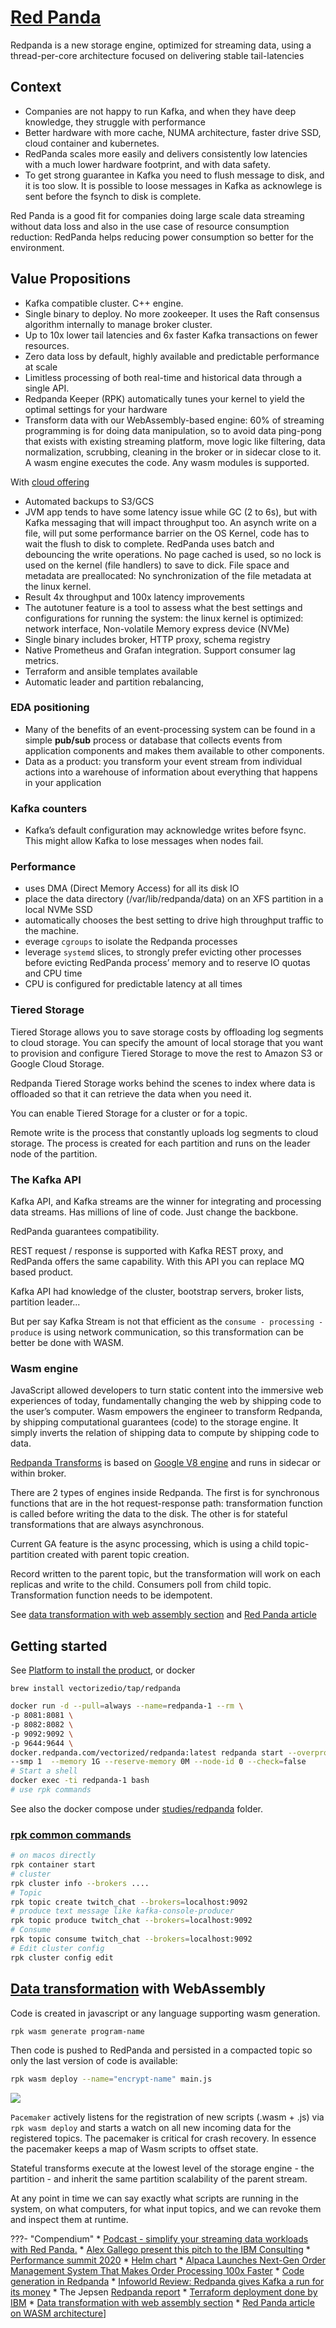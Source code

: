 # [Red Panda](https://redpanda.com/)

Redpanda is a new storage engine, optimized for streaming data, using a thread-per-core architecture focused on delivering stable tail-latencies

## Context

* Companies are not happy to run Kafka, and when they have deep knowledge, they struggle with performance
* Better hardware with more cache, NUMA architecture, faster drive SSD, cloud container and kubernetes. 
* RedPanda scales more easily and delivers consistently low latencies with a much lower hardware footprint, and with data safety.
* To get strong guarantee in Kafka you need to flush message to disk, and it is too slow. It is possible to loose messages in Kafka as acknowlege is sent before the fsynch to disk is complete. 

Red Panda is a good fit for companies doing large scale data streaming without data loss and also in the use case of resource consumption reduction: RedPanda helps reducing power consumption so better for the environment.

## Value Propositions

* Kafka compatible cluster. C++ engine.
* Single binary to deploy. No more zookeeper. It uses the Raft consensus algorithm internally to manage broker cluster.
* Up to 10x lower tail latencies and 6x faster Kafka transactions on fewer resources.
* Zero data loss by default, highly available and predictable performance at scale
* Limitless processing of both real-time and historical data through a single API.
* Redpanda Keeper (RPK) automatically tunes your kernel to yield the optimal settings for your hardware
* Transform data with our WebAssembly-based engine: 60% of streaming programming is for doing data manipulation, so to avoid data ping-pong that exists with existing streaming platform, move logic like filtering, data normalization, scrubbing, cleaning in the broker or in sidecar close to it. A wasm engine executes the code. Any wasm modules is supported.

With [cloud offering](https://redpanda.com/cloud/)

* Automated backups to S3/GCS
* JVM app tends to have some latency issue while GC (2 to 6s), but with Kafka messaging that will impact throughput too. An asynch write on a file, will put some performance barrier on the OS Kernel, code has to wait the flush to disk to complete. RedPanda uses batch and debouncing the write operations. No page cached is used, so no lock is used on the kernel (file handlers) to save to dick. File space and metadata are preallocated: No synchronization of the file metadata at the linux kernel.
* Result 4x throughput and 100x latency improvements
* The autotuner feature is a tool to assess what the best settings and configurations for running the system: the linux kernel is optimized: network interface, Non-volatile Memory express device (NVMe)
* Single binary includes broker, HTTP proxy, schema registry
* Native Prometheus and Grafan integration. Support consumer lag metrics.
* Terraform and ansible templates available
* Automatic leader and partition rebalancing, 

### EDA positioning

* Many of the benefits of an event-processing system can be found in a simple **pub/sub** process or database that collects events from application components and makes them available to other components.
* Data as a product: you transform your event stream from individual actions into a warehouse of information about everything that happens in your application

### Kafka counters

* Kafka’s default configuration may acknowledge writes before fsync. This might allow Kafka to lose messages when nodes fail.

### Performance

* uses DMA (Direct Memory Access) for all its disk IO
* place the data directory (/var/lib/redpanda/data) on an XFS partition in a local NVMe SSD
* automatically chooses the best setting to drive high throughput traffic to the machine.
* everage `cgroups` to isolate the Redpanda processes
* leverage `systemd` slices, to strongly prefer evicting other processes before evicting RedPanda process’ memory and to reserve IO quotas and CPU time
* CPU is configured for predictable latency at all times

### Tiered Storage

Tiered Storage allows you to save storage costs by offloading log segments to cloud storage. You can specify the amount of local storage that you want to provision and configure Tiered Storage to move the rest to Amazon S3 or Google Cloud Storage.

Redpanda Tiered Storage works behind the scenes to index where data is offloaded so that it can retrieve the data when you need it.

You can enable Tiered Storage for a cluster or for a topic.

Remote write is the process that constantly uploads log segments to cloud storage. The process is created for each partition and runs on the leader node of the partition.

### The Kafka API

Kafka API, and Kafka streams are the winner for integrating and processing data streams. Has millions of line of code. Just change the backbone.

RedPanda guarantees compatibility.

REST request / response is supported with Kafka REST proxy, and RedPanda offers the same capability. With this API you can replace MQ based product.

Kafka API had knowledge of the cluster, bootstrap servers, broker lists, partition leader...

But per say Kafka Stream is not that efficient as the `consume - processing - produce` is using network communication, so this transformation can be better be done with WASM.

### Wasm engine

JavaScript allowed developers to turn static content into the immersive web experiences of today, fundamentally changing the web by shipping code to the user’s computer. Wasm empowers the engineer to transform Redpanda, by shipping computational guarantees (code) to the storage engine. It simply inverts the relation of shipping data to compute by shipping code to data.

[Redpanda Transforms](https://redpanda.com/blog/wasm-architecture/) is based on [Google V8 engine](https://v8.dev/) and runs in sidecar or within broker.

There are 2 types of engines inside Redpanda. The first is for synchronous functions that are in the hot request-response path: transformation function is called before writing the data to the disk. The other is for stateful transformations that are always asynchronous.

Current GA feature is the async processing, which is using a child topic-partition created with parent topic creation.

Record written to the parent topic, but the transformation will work on each replicas and write to the child. Consumers poll from child topic. Transformation function needs to be idempotent.


See [data transformation with web assembly section](/#data-transformation-with-webassembly) and [Red Panda article](https://redpanda.com/blog/wasm-architecture/)

## Getting started

See [Platform to install the product](https://redpanda.com/platform/), or docker

`brew install vectorizedio/tap/redpanda`

```sh
docker run -d --pull=always --name=redpanda-1 --rm \
-p 8081:8081 \
-p 8082:8082 \
-p 9092:9092 \
-p 9644:9644 \
docker.redpanda.com/vectorized/redpanda:latest redpanda start --overprovisioned \
--smp 1  --memory 1G --reserve-memory 0M --node-id 0 --check=false
# Start a shell
docker exec -ti redpanda-1 bash
# use rpk commands
```

See also the docker compose under [studies/redpanda](./studies/redpanda) folder.

### [rpk common commands](https://docs.redpanda.com/docs/reference/rpk-commands/)

```sh
# on macos directly
rpk container start
# cluster
rpk cluster info --brokers ....
# Topic
rpk topic create twitch_chat --brokers=localhost:9092
# produce text message like kafka-console-producer
rpk topic produce twitch_chat --brokers=localhost:9092
# Consume
rpk topic consume twitch_chat --brokers=localhost:9092
# Edit cluster config
rpk cluster config edit
```

## [Data transformation](https://docs.redpanda.com/docs/data-management/data-transform/) with WebAssembly 

Code is created in javascript or any language supporting wasm generation.

```sh
rpk wasm generate program-name
```

Then code is pushed to RedPanda and persisted in a compacted topic so only the last version of code is available:

```sh
rpk wasm deploy --name="encrypt-name" main.js
```

![](./images/async-wasm-processing.png)

`Pacemaker` actively listens for the registration of new scripts (.wasm + .js) via `rpk wasm deploy` and starts a watch on all new incoming data for the registered topics. The pacemaker is critical for crash recovery. In essence the pacemaker keeps a map of Wasm scripts to offset state. 

Stateful transforms execute at the lowest level of the storage engine - the partition - and inherit the same partition scalability of the parent stream.

At any point in time we can say exactly what scripts are running in the system, on what computers, for what input topics, and we can revoke them and inspect them at runtime.


???- "Compendium"
    * [Podcast - simplify your streaming data workloads with Red Panda.](https://www.dataengineeringpodcast.com/vectorized-red-panda-streaming-data-episode-152/)
    * [Alex Gallego present this pitch to the IBM Consulting](https://www.youtube.com/watch?v=JPTt1ny67x4)
    * [Performance summit 2020](https://www.youtube.com/watch?v=wwU58YMgPtE&t=1944s)
    * [Helm chart]()
    * [Alpaca Launches Next-Gen Order Management System That Makes Order Processing 100x Faster](https://alpaca.markets/blog/alpaca-launches-next-gen-order-management-system/)
    * [Code generation in Redpanda](https://redpanda.com/blog/codegen/)
    * [Infoworld Review: Redpanda gives Kafka a run for its money](https://www.infoworld.com/article/3660628/review-redpanda-gives-kafka-a-run-for-its-money.html)
    * The Jepsen [Redpanda report](https://redpanda.com/blog/redpanda-official-jepsen-report-and-analysis/)
    * [Terraform deployment done by IBM](https://github.com/redpanda-data/deployment-automation/tree/main/ibm)
    * [Data transformation with web assembly section](/#data-transformation-with-webassembly)
    * [Red Panda article on WASM architecture](https://redpanda.com/blog/wasm-architecture/)]

 


